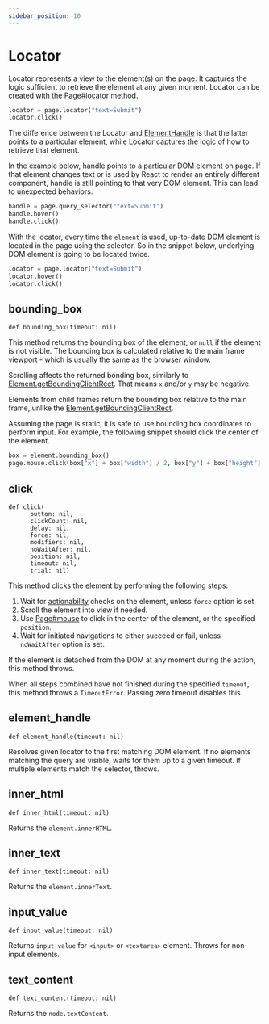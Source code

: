 ```yaml
---
sidebar_position: 10
---
```


# Locator

Locator represents a view to the element(s) on the page. It captures the logic sufficient to retrieve the element at any
given moment. Locator can be created with the [Page#locator](./page#locator) method.

```python sync title=example_9f72eed0cd4b2405e6a115b812b36ff2624e889f9086925c47665333a7edabbc.py
locator = page.locator("text=Submit")
locator.click()

```

The difference between the Locator and [ElementHandle](./element_handle) is that the latter points to a particular element, while Locator
captures the logic of how to retrieve that element.

In the example below, handle points to a particular DOM element on page. If that element changes text or is used by
React to render an entirely different component, handle is still pointing to that very DOM element. This can lead to
unexpected behaviors.

```python sync title=example_01a453e4368b0eae393813ed13b9cd67aa07743e178567efdf8822cfd9b3b232.py
handle = page.query_selector("text=Submit")
handle.hover()
handle.click()

```

With the locator, every time the `element` is used, up-to-date DOM element is located in the page using the selector. So
in the snippet below, underlying DOM element is going to be located twice.

```python sync title=example_72d79aac84ca1f30354016c388b09aa8f9e10ef146d517bb70de34ba79f90691.py
locator = page.locator("text=Submit")
locator.hover()
locator.click()

```



## bounding_box

```
def bounding_box(timeout: nil)
```

This method returns the bounding box of the element, or `null` if the element is not visible. The bounding box is
calculated relative to the main frame viewport - which is usually the same as the browser window.

Scrolling affects the returned bonding box, similarly to
[Element.getBoundingClientRect](https://developer.mozilla.org/en-US/docs/Web/API/Element/getBoundingClientRect). That
means `x` and/or `y` may be negative.

Elements from child frames return the bounding box relative to the main frame, unlike the
[Element.getBoundingClientRect](https://developer.mozilla.org/en-US/docs/Web/API/Element/getBoundingClientRect).

Assuming the page is static, it is safe to use bounding box coordinates to perform input. For example, the following
snippet should click the center of the element.

```python sync title=example_4d635e937854fa2ee56b7c43151ded535940f0bbafc00cf48e8214bed86715eb.py
box = element.bounding_box()
page.mouse.click(box["x"] + box["width"] / 2, box["y"] + box["height"] / 2)

```



## click

```
def click(
      button: nil,
      clickCount: nil,
      delay: nil,
      force: nil,
      modifiers: nil,
      noWaitAfter: nil,
      position: nil,
      timeout: nil,
      trial: nil)
```

This method clicks the element by performing the following steps:
1. Wait for [actionability](https://playwright.dev/python/docs/actionability) checks on the element, unless `force` option is set.
1. Scroll the element into view if needed.
1. Use [Page#mouse](./page#mouse) to click in the center of the element, or the specified `position`.
1. Wait for initiated navigations to either succeed or fail, unless `noWaitAfter` option is set.

If the element is detached from the DOM at any moment during the action, this method throws.

When all steps combined have not finished during the specified `timeout`, this method throws a `TimeoutError`. Passing
zero timeout disables this.

## element_handle

```
def element_handle(timeout: nil)
```

Resolves given locator to the first matching DOM element. If no elements matching the query are visible, waits for them
up to a given timeout. If multiple elements match the selector, throws.

## inner_html

```
def inner_html(timeout: nil)
```

Returns the `element.innerHTML`.

## inner_text

```
def inner_text(timeout: nil)
```

Returns the `element.innerText`.

## input_value

```
def input_value(timeout: nil)
```

Returns `input.value` for `<input>` or `<textarea>` element. Throws for non-input elements.

## text_content

```
def text_content(timeout: nil)
```

Returns the `node.textContent`.
